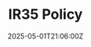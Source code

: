---
title: IR35 Policy
linkTitle: IR35 Policy
date: '2025-05-01T21:06:00Z'
weight: 1
description: Green Orbit Digital's IR35 policy outlines the process for determining
  employment status for off-payroll workers, including roles and responsibilities,
  status determination criteria, appeals process, compliance monitoring, and consequences
  of non-compliance. Regular reviews and training are mandated to ensure adherence
  to regulations.
draft: false
ref: ir35-policy
---